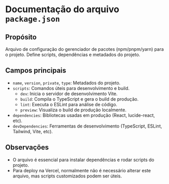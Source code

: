 # Documentação do arquivo `package.json`

## Propósito
Arquivo de configuração do gerenciador de pacotes (npm/pnpm/yarn) para o projeto. Define scripts, dependências e metadados do projeto.

## Campos principais
- `name`, `version`, `private`, `type`: Metadados do projeto.
- `scripts`: Comandos úteis para desenvolvimento e build.
  - `dev`: Inicia o servidor de desenvolvimento Vite.
  - `build`: Compila o TypeScript e gera o build de produção.
  - `lint`: Executa o ESLint para análise de código.
  - `preview`: Visualiza o build de produção localmente.
- `dependencies`: Bibliotecas usadas em produção (React, lucide-react, etc).
- `devDependencies`: Ferramentas de desenvolvimento (TypeScript, ESLint, Tailwind, Vite, etc).

## Observações
- O arquivo é essencial para instalar dependências e rodar scripts do projeto.
- Para deploy na Vercel, normalmente não é necessário alterar este arquivo, mas scripts customizados podem ser úteis. 